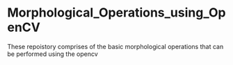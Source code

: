 # Morphological_Operations_using_OpenCV
These repoistory comprises of the basic morphological operations that can be performed using the opencv
